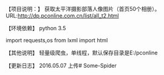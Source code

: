 ﻿【项目说明：】
获取太平洋摄影部落人像图片（首页50个相册）。
URL:http://dp.pconline.com.cn/list/all_t2.html


【环境依赖】
python 3.5

import requests,os
from lxml import html


【其他说明】
轻量级爬虫，单线程，默认保存目录是E:/pconline


【更新日志】
2016.05.07  上传#   S o m e - S p i d e r  
 